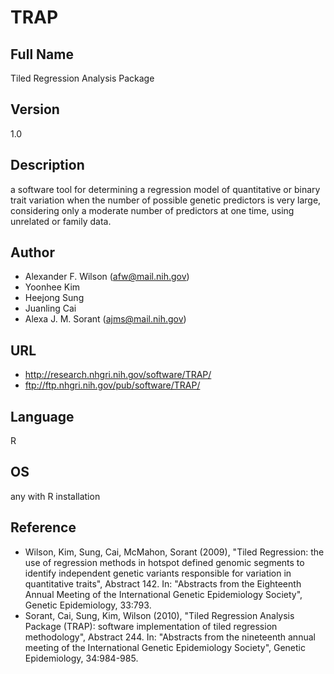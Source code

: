 # TRAP

## Full Name
Tiled Regression Analysis Package

## Version
1.0

## Description
a software tool for determining a regression model of quantitative or binary trait variation when the number of possible genetic predictors is very large, considering only a moderate number of predictors at one time, using unrelated or family data.

## Author
* Alexander F. Wilson (afw@mail.nih.gov)
* Yoonhee Kim
* Heejong Sung
* Juanling Cai
* Alexa J. M. Sorant (ajms@mail.nih.gov)

## URL
* http://research.nhgri.nih.gov/software/TRAP/
* ftp://ftp.nhgri.nih.gov/pub/software/TRAP/

## Language
R

## OS
any with R installation

## Reference
* Wilson, Kim, Sung, Cai, McMahon, Sorant (2009), "Tiled Regression: the use of regression methods in hotspot defined genomic segments to identify independent genetic variants responsible for variation in quantitative traits", Abstract 142\. In: "Abstracts from the Eighteenth Annual Meeting of the International Genetic Epidemiology Society", Genetic Epidemiology, 33:793.
* Sorant, Cai, Sung, Kim, Wilson (2010), "Tiled Regression Analysis Package (TRAP): software implementation of tiled regression methodology", Abstract 244. In: "Abstracts from the nineteenth annual meeting of the International Genetic Epidemiology Society", Genetic Epidemiology, 34:984-985.
